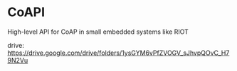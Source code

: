 # CoAPI
High-level API for CoAP in small embedded systems like RIOT

drive:
https://drive.google.com/drive/folders/1ysGYM6vPfZVOGV_sJhvpQOvC_H79N2Vu
